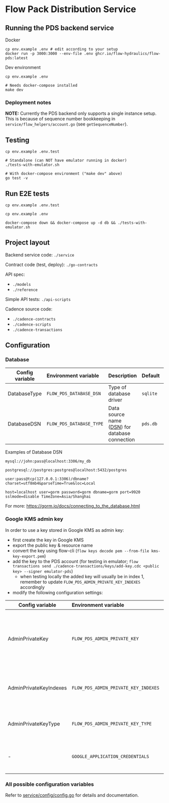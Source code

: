 # Flow Pack Distribution Service

## Running the PDS backend service

Docker

    cp env.example .env # edit according to your setup
    docker run -p 3000:3000 --env-file .env ghcr.io/flow-hydraulics/flow-pds:latest

Dev environment

    cp env.example .env

    # Needs docker-compose installed
    make dev

### Deployment notes

**NOTE:** Currently the PDS backend only supports a single instance setup. This is because of sequence number bookkeeping in `service/flow_helpers/account.go` (see `getSequenceNumber`).

## Testing

    cp env.example .env.test

    # Standalone (can NOT have emulator running in docker)
    ./tests-with-emulator.sh

    # With docker-compose environment ("make dev" above)
    go test -v

## Run E2E tests

    cp env.example .env.test

    cp env.example .env

    docker-compose down && docker-compose up -d db && ./tests-with-emulator.sh


## Project layout

Backend service code: `./service`

Contract code (test, deploy): `./go-contracts`

API spec:
- `./models`
- `./reference`

Simple API tests: `./api-scripts`

Cadence source code:
- `./cadence-contracts`
- `./cadence-scripts`
- `./cadence-transactions`

## Configuration

### Database

| Config variable | Environment variable        | Description                                                                                      | Default     | Examples                  |
| --------------- | :-------------------------- | ------------------------------------------------------------------------------------------------ | ----------- | ------------------------- |
| DatabaseType    | `FLOW_PDS_DATABASE_DSN`     | Type of database driver                                                                          | `sqlite`    | `sqlite`, `psql`, `mysql` |
| DatabaseDSN     | `FLOW_PDS_DATABASE_TYPE`    | Data source name ([DSN](https://en.wikipedia.org/wiki/Data_source_name)) for database connection | `pds.db`    | See below                 |

Examples of Database DSN

    mysql://john:pass@localhost:3306/my_db

    postgresql://postgres:postgres@localhost:5432/postgres

    user:pass@tcp(127.0.0.1:3306)/dbname?charset=utf8mb4&parseTime=True&loc=Local

    host=localhost user=gorm password=gorm dbname=gorm port=9920 sslmode=disable TimeZone=Asia/Shanghai

For more: https://gorm.io/docs/connecting_to_the_database.html


### Google KMS admin key

In order to use a key stored in Google KMS as admin key:
- first create the key in Google KMS
- export the public key & resource name
- convert the key using flow-cli (`flow keys decode pem --from-file kms-key-export.pem`)
- add the key to the PDS account (for testing in emulator; `flow transactions send ./cadence-transactions/keys/add-key.cdc <public key> --signer emulator-pds`)
  - when testing locally the added key will usually be in index 1, remember to update `FLOW_PDS_ADMIN_PRIVATE_KEY_INDEXES` accordingly
- modify the following configuration settings:

| Config variable | Environment variable | Description | Default | Examples |
| --- | :-- | --- | --- | --- |
| AdminPrivateKey | `FLOW_PDS_ADMIN_PRIVATE_KEY` | Private key value, for Google KMS this should be the Resource Name of the key | `""` | `projects/KMS_PROJECT_NAME/locations/KMS_PROJECT_LOCATION/keyRings/KMS_KEYRING_NAME/cryptoKeys/KMS_ADMIN_KEY_NAME/cryptoKeyVersions/1`, `9c687961e7a1abe1e445830e7ec118ffd1e2a0449cf705f5476b3f100e94dc29` |
| AdminPrivateKeyIndexes | `FLOW_PDS_ADMIN_PRIVATE_KEY_INDEXES` | Comma separated list of key indexes that can be used. | `0` | `1,2,3` |
| AdminPrivateKeyType | `FLOW_PDS_ADMIN_PRIVATE_KEY_TYPE` | Type of key, `google_kms` for Google KMS | `local` | `local`, `google_kms` |
| - | `GOOGLE_APPLICATION_CREDENTIALS` | Path the the Google KMS credentials JSON file. |  | `/path/to/kms-credentials.json` |



### All possible configuration variables

Refer to [service/config/config.go](service/config/config.go) for details and documentation.
